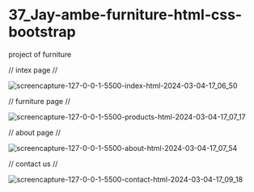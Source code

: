 # 37_Jay-ambe-furniture-html-css-bootstrap
 project of furniture 

// intex page //

![screencapture-127-0-0-1-5500-index-html-2024-03-04-17_06_50](https://github.com/Jeel1312/37_Jay-ambe-furniture-html-css-bootstrap/assets/153166867/b248a3d6-de85-443b-a4e6-6ad8e7a73cee)

// furniture page //

![screencapture-127-0-0-1-5500-products-html-2024-03-04-17_07_17](https://github.com/Jeel1312/37_Jay-ambe-furniture-html-css-bootstrap/assets/153166867/f216d069-b794-4b4b-ad5c-674e583bc6f0)

// about page //

![screencapture-127-0-0-1-5500-about-html-2024-03-04-17_07_54](https://github.com/Jeel1312/37_Jay-ambe-furniture-html-css-bootstrap/assets/153166867/3b391729-cd7d-4bab-bd94-93267029c9d8)

// contact us //

![screencapture-127-0-0-1-5500-contact-html-2024-03-04-17_09_18](https://github.com/Jeel1312/37_Jay-ambe-furniture-html-css-bootstrap/assets/153166867/0cbd975d-5e51-4afc-a236-bd79b9ea5dc5)

